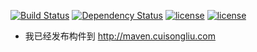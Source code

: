[![Build Status](https://travis-ci.org/cuisongliu/orderbyhelper-boot-starter.svg?branch=master)](https://travis-ci.org/cuisongliu/orderbyhelper-boot-starter)
[![Dependency Status](https://www.versioneye.com/user/projects/5915b8a2a786140048c81d08/badge.svg?style=flat-square)](https://www.versioneye.com/user/projects/5915b8a2a786140048c81d08)
[![license](https://img.shields.io/badge/gradle-3.3-brightgreen.svg)](https://gradle.org)
[![license](https://img.shields.io/github/license/mashape/apistatus.svg)](https://opensource.org/licenses/mit-license.php)

- 我已经发布构件到 http://maven.cuisongliu.com

